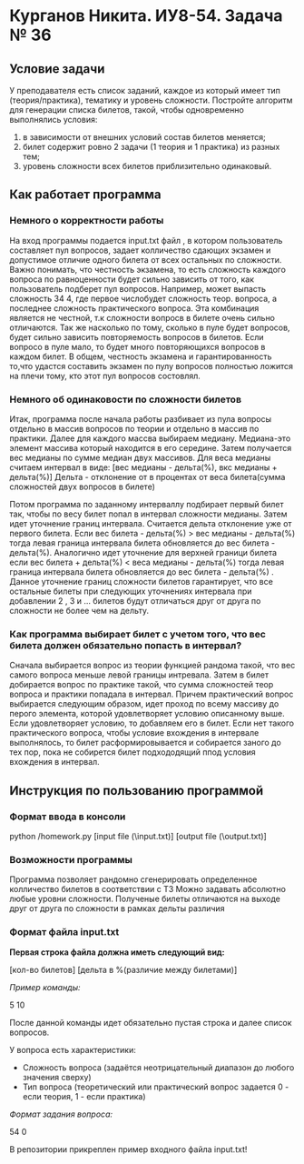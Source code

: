 # Курганов Никита. ИУ8-54. Задача № 36

## Условие задачи
У преподавателя есть список заданий, каждое из который имеет тип (теория/практика), тематику и уровень сложности. Постройте алгоритм для генерации списка билетов, такой, чтобы одновременно выполнялись условия:
1) в зависимости от внешних условий состав билетов меняется;
2) билет содержит ровно 2 задачи (1 теория и 1 практика) из разных тем;
3) уровень сложности всех билетов приблизительно одинаковый.

## Как работает программа

### Немного о корректности работы
На вход программы подается input.txt файл , в котором пользователь составляет пул вопросов, задает колличество сдающих экзамен и допустимое отличие одного билета от всех остальных по сложности. Важно понимать, что честность экзамена, то есть сложность каждого вопроса по равноценности будет сильно зависить от того, как пользователь подберет пул вопросов. Например, может выпасть сложность 34 4,  где первое числобудет сложность теор. вопроса, а последнее сложность практического вопроса. Эта комбинация является не честной, т.к сложности вопросв в билете очень сильно отличаются. Так же насколько по тому, сколько в пуле будет вопросов, будет сильно зависить повторяемость вопросов в билетов. Если вопросо в пуле мало, то будет много повторяющихся вопросов в каждом билет. 
В общем, честность экзамена и гарантированность то,что удастся составить экзамен по пулу вопросов полностью ложится на плечи тому, кто этот пул вопросов состовлял. 

### Немного об одинаковости по сложности билетов
Итак, программа после начала работы разбивает из пула вопросы отдельно в массив вопросов по теории и отдельно в массив по практики.
Далее для каждого массва выбираем медиану. Медиана-это элемент  массива который находится в его середине. Затем получается вес медианы по сумме медиан двух массивов. Для веса медианы считаем интервал в виде:
[вес медианы - дельта(%), вкс медианы + дельта(%)]
Дельта - отклонение от в процентах от веса билета(сумма сложностей двух вопросов в билете)

Потом программа по заданному интерваллу подбирает первый билет  так, чтобы по весу билет попал в интервал сложности медианы. 
Затем идет уточнение границ интервала. Считается дельта отклонение уже от первого билета. Если вес билета - дельта(%) > вес медианы - дельта(%) тогда левая граница интервала билета обновляется до вес билета - дельта(%). Аналогично идет уточнение для верхней граници билета если вес билета + дельта(%) < веса медианы - дельта(%) тогда левая граница интервала билета обновляется до вес билета - дельта(%) . Данное уточнение границ сложности билетов гарантирует, что все остальные билеты при следующих уточнениях интервала при добавлении 2 , 3 и ... билетов будут отличаться друг от друга по сложности не более чем на дельту.

### Как программа выбирает билет с учетом того, что вес билета должен обязательно попасть в интервал? 
Сначала выбирается вопрос из теории функцией рандома такой, что вес самого вопроса меньше левой границы интревала. Затем в билет добирается вопрос по практике такой, что сумма сложностей теор вопроса и практики попадала в интервал. Причем практический вопрос выбирается следующим образом, идет проход по всему массиву до перого элемента, которой удовлетворяет условию описанному выше. Если удовлетворяет условию, то добавляем его в билет.
Если нет такого практического вопроса, чтобы условие вхождения в интервале выполнялось, то билет расформировывается и собирается заного до тех пор, пока не собирется билет подхододящий ппод условия вхождения в интервал.

## Инструкция по пользованию программой

### Формат ввода в консоли 
python /homework.py [input file (\input.txt)] [output file (\output.txt)]

### Возможности программы

Программа позволяет рандомно сгенерировать определенное колличество билетов в соответствии с ТЗ 
Можно задавать абсолютно любые уровни сложности.
Полученые билеты отличаются на выходе друг от друга по сложности в рамках дельты различия

### Формат файла input.txt

**Первая строка файла должна иметь следующий вид:**

[кол-во билетов] [дельта в %(различие между билетами)]

*Пример команды:*

5 10

После данной команды идет обязательно пустая строка и далее список вопросов.

У вопроса есть характеристики:
* Сложность вопроса (задаётся неотрицательный диапазон до любого значения сверху)
* Тип вопроса (теоретический или практический вопрос задается 0 - если теория, 1 - если практика) 

*Формат задания вопроса:*

54
0

В репозитории прикреплен пример входного файла input.txt! 
